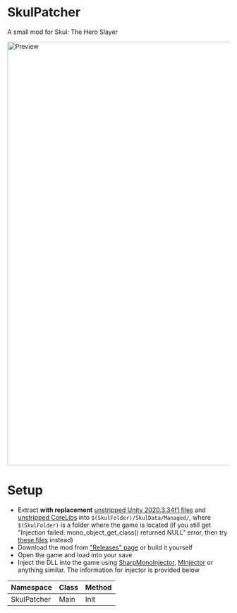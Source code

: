 # SkulPatcher
A small mod for Skul: The Hero Slayer

<img width="960" alt="Preview" src="https://user-images.githubusercontent.com/45824078/218286510-17d003cf-8d4c-407e-a995-0a189d023891.png">

# Setup
- Extract **with replacement** [unstripped Unity 2020.3.34f1 files](https://unity.bepinex.dev/libraries/2020.3.34.zip) and [unstripped CoreLibs](https://unity.bepinex.dev/corlibs/2020.3.34.zip) into `$(SkulFolder)/SkulData/Managed/`, where `$(SkulFolder)` is a folder where the game is located (if you still get "Injection failed: mono_object_get_class() returned NULL" error, then try [these files](https://mega.nz/folder/hnICRaYb#hZKCIBME5rKMemDnHmWd4g) instead)
- Download the mod from ["Releases" page](https://github.com/limtis0/SkulPatcher/releases) or build it yourself
- Open the game and load into your save
- Inject the DLL into the game using [SharpMonoInjector](https://github.com/warbler/SharpMonoInjector), [MInjector](https://github.com/EquiFox/MInjector) or anything similar. The information for injector is provided below

| Namespace | Class | Method |
| --------- | ----- | ------ |
| SkulPatcher | Main | Init |
